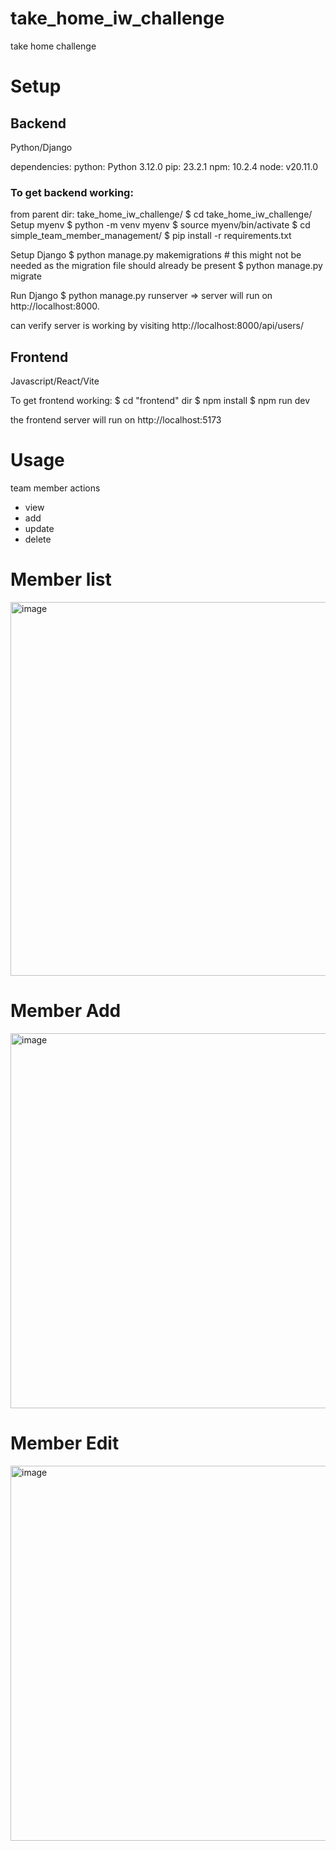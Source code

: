 # take_home_iw_challenge
take home challenge

# Setup

## Backend
Python/Django

dependencies:
python: Python 3.12.0
pip: 23.2.1
npm: 10.2.4
node: v20.11.0



### To get backend working:

from parent dir: take_home_iw_challenge/
$ cd take_home_iw_challenge/
Setup myenv
$ python -m venv myenv
$ source myenv/bin/activate
$ cd simple_team_member_management/
$ pip install -r requirements.txt

Setup Django
$ python manage.py makemigrations # this might not be needed as the migration file should already be present
$ python manage.py migrate

Run Django
$ python manage.py runserver => server will run on http://localhost:8000.

can verify server is working by visiting http://localhost:8000/api/users/


## Frontend
Javascript/React/Vite

To get frontend working:
$ cd "frontend" dir
$ npm install
$ npm run dev

the frontend server will run on http://localhost:5173

# Usage
team member actions
- view 
- add 
- update 
- delete 

# Member list
<img width="598" alt="image" src="https://github.com/user-attachments/assets/50f2d79a-7209-40bb-b58f-c39d882989cb">

# Member Add
<img width="600" alt="image" src="https://github.com/user-attachments/assets/56f0b4ee-baa5-4ce2-adaa-bda01fd20a5e">

# Member Edit
<img width="600" alt="image" src="https://github.com/user-attachments/assets/2825256a-99e8-4099-bcf1-d3bc37008e07">



